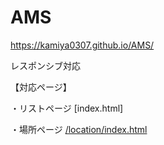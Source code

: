 # AMS
https://kamiya0307.github.io/AMS/

レスポンシブ対応

【対応ページ】

・リストページ [index.html]

・場所ページ [/location/index.html](データのスタイル未設定)
